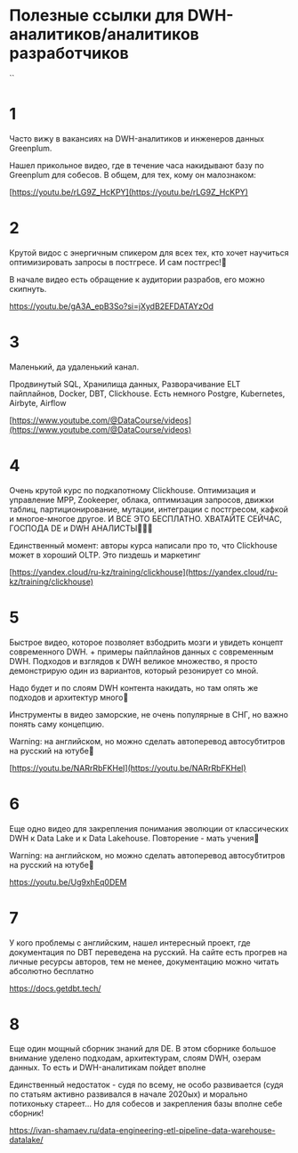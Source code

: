 # Полезные ссылки для DWH-аналитиков/аналитиков разработчиков


``
# 1
Часто вижу в вакансиях на DWH-аналитиков и инженеров данных Greenplum.


Нашел прикольное видео, где в течение часа накидывают базу по Greenplum для собесов. В общем, для тех, кому он малознаком:


[https://youtu.be/rLG9Z_HcKPY](https://youtu.be/rLG9Z_HcKPY)

  
# 2
Крутой видос с энергичным спикером для всех тех, кто хочет научиться оптимизировать запросы в постгресе. И сам постгрес!💪
  
В начале видео есть обращение к аудитории разрабов, его можно скипнуть.


https://youtu.be/gA3A_epB3So?si=jXydB2EFDATAYzOd

  
# 3
Маленький, да удаленький канал.

Продвинутый SQL, Хранилища данных, Разворачивание ELT пайплайнов, Docker, DBT, Clickhouse. Есть немного Postgre, Kubernetes,  Airbyte, Airflow

[https://www.youtube.com/@DataCourse/videos](https://www.youtube.com/@DataCourse/videos)

  
# 4
Очень крутой курс по подкапотному Clickhouse. Оптимизация и управление MPP, Zookeeper, облака, оптимизация запросов, движки таблиц, партиционирование, мутации, интеграции с постгресом, кафкой и многое-многое другое. И ВСЕ ЭТО БЕСПЛАТНО. ХВАТАЙТЕ СЕЙЧАС, ГОСПОДА DE и DWH АНАЛИСТЫ👹👹👹

Единственный момент: авторы курса написали про то, что Clickhouse может в хороший OLTP. Это пиздешь и маркетинг

[https://yandex.cloud/ru-kz/training/clickhouse](https://yandex.cloud/ru-kz/training/clickhouse)

  
  
# 5
Быстрое видео, которое позволяет взбодрить мозги и увидеть концепт современного DWH. + примеры пайплайнов данных с современным DWH. Подходов и взглядов к DWH великое множество, я просто демонстрирую один из вариантов, который резонирует со мной.

Надо будет и по слоям DWH контента накидать, но там опять же подходов и архитектур много🤨

Инструменты в видео заморские, не очень популярные в СНГ, но важно понять саму концепцию.

Warning: на английском, но можно сделать автоперевод автосубтитров на русский на ютубе🧠


[https://youtu.be/NARrRbFKHeI](https://youtu.be/NARrRbFKHeI)

  
# 6
Еще одно видео для закрепления понимания эволюции от классических DWH к Data Lake и к Data Lakehouse. Повторение - мать учения🍷

Warning: на английском, но можно сделать автоперевод автосубтитров на русский на ютубе🧠

https://youtu.be/Ug9xhEq0DEM


# 7

У кого проблемы с английским, нашел интересный проект, где документация по DBT переведена на русский. На сайте есть прогрев на личные ресурсы авторов, тем не менее, документацию можно читать абсолютно бесплатно 

https://docs.getdbt.tech/


# 8
Еще один мощный сборник знаний для DE. В этом сборнике большое внимание уделено подходам, архитектурам, слоям DWH, озерам данных. То есть и DWH-аналитикам пойдет вполне

Единственный недостаток - судя по всему, не особо развивается (судя по статьям активно развивался в начале 2020ых) и морально потихоньку стареет... Но для собесов и закрепления базы вполне себе сборник!

https://ivan-shamaev.ru/data-engineering-etl-pipeline-data-warehouse-datalake/
